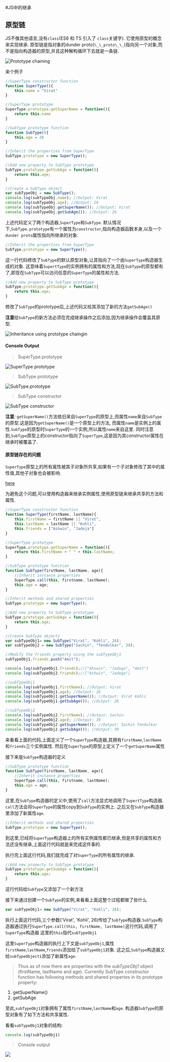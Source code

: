 #JS中的继承

## 原型链

JS不像其他语言,没有`class`(ES6 和 TS 引入了 `class`关键字). 它使用原型的概念来实现继承.
原型链是指对象的dunder proto(`\_\_proto\_\_`)指向另一个对象,而不是指向构造器的原型,并且这种解构循环下去就是一条链.

![Prototype chaining](./CodeSnippets/ProtoTypeChaining.jpg)

来个例子

```javascript
//SuperType constructor function
function SuperType(){
	this.name = "Virat"
}

//SuperType prototype
SuperType.prototype.getSuperName = function(){
	return this.name
}

//SubType prototype function
function SubType(){
	this.age = 26
}

//Inherit the properties from SuperType
SubType.prototype = new SuperType();

//Add new property to SubType prototype
SubType.prototype.getSubAge = function(){
	return this.age;
}

//Create a SubType object
var subTypeObj = new SubType();
console.log(subTypeObj.name); //Output: Virat
console.log(subTypeObj.age); //Output: 26
console.log(subTypeObj.getSuperName()); //Output: Virat
console.log(subTypeObj.getSubAge()); //Output: 26
```

上述代码定义了两个构造器,`SuperType`和`SubType`.
默认情况下,`SubType.prototype`有一个属性为`constructor`,指向构造器函数本身,以及一个`dunder proto`属性指向所继承的对象.

```javascript
//Inherit the properties from SuperType
SubType.prototype = new SuperType();
```

这一行代码修改了`SubType`的默认原型对象,让其指向了一个由`SuperType`构造器生成的对象.
这意味着`SupertType`的实例拥有的属性和方法,现在`SubType`的原型都有了,即现在`SubType`可以访问任意的`SuperType`的属性和方法.

```javascript
//Add new property to SubType prototype
SubType.prototype.getSubAge = function(){
	return this.age;
}
```

修改了`SubType`的prototype后,上述代码又给其添加了新的方法`getSubAge()`

**注意**给`SubType`的新方法必须在完成继承操作之后添加,因为继承操作会覆盖其原型.

![Inheritance using prototype chaingin](./CodeSnippets/ProtoChainInheritance.jpg)

#### Console Output
>SuperType.prototype

![SuperType prototype](./CodeSnippets/SuperTypePrototype.jpg)

>SubType prototype

![SubType.prototype](./CodeSnippets/SubTypeProtoType.jpg) 

>SubType constructor

![SubType constructor](./CodeSnippets/SubTypeConst.jpg)

**注意**: `getSuperName()`方法依旧来自`SuperType`的原型上,但属性`name`来自`SubType`的原型.这是因为`getSuperName()`是一个原型上的方法,
而属性`name`是实例上的属性.`SubType`的原型时`SuperType`的一个实例,所以属性`name`来自这里.
同时注意到,`SubType`原型上的constructor指向了`SuperType`,这是因为其constructor属性在继承时被覆盖了.

#### 原型链存在的问题

`SuperType`原型上的所有属性被其子对象所共享,如果有一个子对象修改了其中的属性值,其他子对象也会被影响.

[here](./Prototypes.md)

为避免这个问题,可以使用构造器来继承实例属性,使用原型链来继承共享的方法和属性.

```javascript
//SuperType constructor function
function SuperType(firstName, lastName){
	this.firstName = firstName || "Virat",
	this.lastName = lastName || "Kohli",
	this.friends = ["Ashwin", "Jadeja"]
}

//SuperType prototype
SuperType.prototype.getSuperName = function(){
	return this.firstName + " " + this.lastName;
}

//SubType prototype function
function SubType(firstName, lastName, age){
	//Inherit instance properties
	SuperType.call(this, firstname, lastName);
	this.age = age;
}

//Inherit methods and shared properties
SubType.prototype = new SuperType();

//Add new property to SubType prototype
SubType.prototype.getSubAge = function(){
	return this.age;
}

//Create SubType objects
var subTypeObj1= new SubType("Virat", "Kohli", 26);
var subTypeObj2 = new SubType("Sachin", "Tendulkar", 39);

//Modify the friends property using the subTypeObj1
subTypeObj1.friends.push("Amit");

console.log(subTypeObj1.friends);//["Ahswin", "Jadega", "Amit"]
console.log(subTypeObj2.friends);//["Ashwin", "Jadega"]

//subTypeObj1
console.log(subTypeObj1.firstName); //Output: Virat
console.log(subTypeObj1.age); //Output: 26
console.log(subTypeObj1.getSuperName()); //Output: Virat Kohli
console.log(subTypeObj1.getSubAge()); //Output: 26

//subTypeObj2
console.log(subTypeObj2.firstName); //Output: Sachin
console.log(subTypeObj2.age); //Output: 39
console.log(subTypeObj2.getSuperName()); //Output: Sachin Tendulkar
console.log(subTypeObj2.getSubAge()); //Output: 39
```
来看看上面的代码,上面定义了一个`SuperType`构造器,其拥有`firstName`,`lastName`和`friends`三个实例属性.
然后在`SuperType`的原型上定义了一个`getSuperName`属性

接下来是`SubType`构造器的定义

```javascript
//SubType prototype function
function SubType(firstName, lastName, age){
	//Inherit instance properties
	SuperType.call(this, firstname, lastName);
	this.age = age;
}
```
这里,在`SubType`构造器的定义中,使用了`call`方法显式地调用了`SupertType`构造器.
`call`方法会将`SuperType`的属性copy到`SubType`的实例上.
之后又在`SubType`构造器里添加了新属性`age`.

```javascript
//Inherit methods and shared properties
SubType.prototype = new SuperType();
```

到这里,已经将`SuperType`构造器上的所有实例属性都已继承,但是共享的属性和方法还没有继承,上面这行代码就是来完成这件事的.

执行完上面这行代码,我们就完成了对`SuperType`的所有属性的继承.

```javascript
//Add new property to SubType prototype
SubType.prototype.getSubAge = function(){
	return this.age;
}
```

这行代码给`SubType`又添加了一个新方法

接下来通过创建一个`SubType`的实例,来看看上面这整个过程都做了些什么

```javascript
var subTypeObj1= new SubType("Virat", "Kohli", 26);
```

执行上面这行代码,三个参数('Virat', 'Kohli', 26)传给了`SubType`构造器.`SubType`构造器通过执行`SuperType.call(this, firstName, lastName)`这行代码,调用了`SuperType`构造器
这里的`this`指代`subTypeObj1`

这里`SuperType`构造器的执行上下文是`subTypeObj1`,属性`firstName`,`lastName`,`friends`添加给了`subTypeObj1`对象.
这之后,`SubType`构造器又给`subTypeObject1`添加了新属性`age`.

>Thus as of now there are properties with the *subTypeObj1* object (firstName, lastName and age).
Currently SubType constructor function has following methods and shared propertes in its prototype property:
1. getSuperName()
2. getSubAge

至此,`subTypeObj1`对象拥有了属性`firstName`,`lastName`和`age`.
构造器`SubType`的原型对象有了如下方法和共享属性.

看看`subTypeObj1`对象的结构:

```javascript
console.log(subTypeObj1)
```

>Console output

![](./CodeSnippets/subTypeObj1.jpg)
